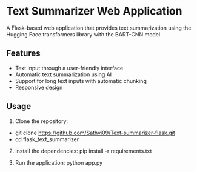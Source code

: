 # Text Summarizer Web Application

A Flask-based web application that provides text summarization using the Hugging Face transformers library with the BART-CNN model.

## Features

- Text input through a user-friendly interface
- Automatic text summarization using AI
- Support for long text inputs with automatic chunking
- Responsive design

## Usage

1. Clone the repository: 
- git clone https://github.com/Sathvi09/Text-summarizer-flask.git
- cd flask_text_summarizer

2. Install the dependencies:
pip install -r requirements.txt

3. Run the application:
python app.py





 
